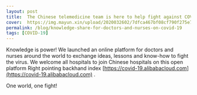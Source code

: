 ```yaml
---
layout: post
title:  The Chinese telemedicine team is here to help fight against COVID-19
cover:  https://img.mayun.xin/upload/2020032602/7dfca467bf08cf790f275e71754fdd08.png
permalink: /blog/knowledge-share-for-doctors-and-nurses-on-covid-19
tags: [COVID-19]
---
```


Knowledge is power! We launched an online platform for doctors and nurses around the world to exchange ideas, lessons and know-how to fight the virus. We welcome all hospitals to join Chinese hospitals on this open platform Right pointing backhand index [https://covid-19.alibabacloud.com](https://covid-19.alibabacloud.com) . 

One world, one fight!